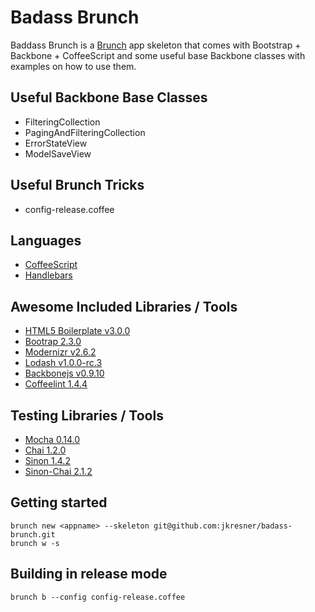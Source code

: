 # Badass Brunch

Baddass Brunch is a [Brunch](http://brunch.io/) app skeleton that comes with Bootstrap + Backbone + CoffeeScript and some useful base Backbone classes with examples on how to use them.

## Useful Backbone Base Classes

- FilteringCollection
- PagingAndFilteringCollection
- ErrorStateView
- ModelSaveView

## Useful Brunch Tricks

- config-release.coffee


## Languages

- [CoffeeScript](http://coffeescript.org/)
- [Handlebars](http://handlebarsjs.com/)

## Awesome Included Libraries / Tools

- [HTML5 Boilerplate v3.0.0](https://github.com/h5bp/html5-boilerplate)
- [Bootrap 2.3.0](https://github.com/twitter/bootstrap)
- [Modernizr v2.6.2](https://github.com/Modernizr/Modernizr)
- [Lodash v1.0.0-rc.3](https://github.com/bestiejs/lodash)
- [Backbonejs v0.9.10](https://github.com/documentcloud/backbone)
- [Coffeelint 1.4.4](https://github.com/ilkosta/coffeelint-brunch)

## Testing Libraries / Tools

- [Mocha 0.14.0](https://github.com/visionmedia/mocha)
- [Chai 1.2.0](https://github.com/chaijs/chai)
- [Sinon 1.4.2](https://github.com/cjohansen/Sinon.JS)
- [Sinon-Chai 2.1.2](https://github.com/domenic/sinon-chai)

## Getting started

    brunch new <appname> --skeleton git@github.com:jkresner/badass-brunch.git
    brunch w -s


## Building in release mode

    brunch b --config config-release.coffee